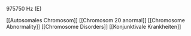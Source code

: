 975750 Hz (E)

[[Autosomales Chromosom]]
[[Chromosom 20 anormal]]
[[Chromosome Abnormality]]
[[Chromosome Disorders]]
[[Konjunktivale Krankheiten]]